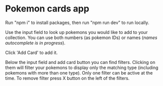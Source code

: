 # Pokemon cards app

Run "npm i" to install packages, then run "npm run dev" to run locally.

Use the input field to look up pokemons you would like to add to your collection.
You can use both numbers (as pokemon IDs) or names (_names autocomplete is in progress_).

Click 'Add Card' to add it.

Below the input field and add card button you can find filters.
Clicking on them will filter your pokemons to display only the matching type (including pokemons with more than one type).
Only one filter can be active at the time.
To remove filter press X button on the left of the filters.
